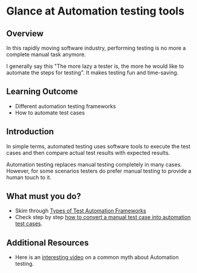 # Glance at Automation testing tools

## Overview

In this rapidly moving software industry, performing testing is no more a complete manual task anymore. 

I generally say this "The more lazy a tester is, the more he would like to automate the steps for testing". It makes testing fun and time-saving.

## Learning Outcome

- Different automation testing frameworks
- How to automate test cases

## Introduction 
In simple terms, automated testing uses software tools to execute the test cases and then compare actual test results with expected results.

Automation testing replaces manual testing completely in many cases. However, for some scenarios testers do prefer manual testing to provide a human touch to it.

## What must you do?
- Skim through [Types of Test Automation Frameworks](https://www.softwaretestingmaterial.com/types-test-automation-frameworks/)
- Check step by step [how to convert a manual test case into automation test cases](https://dzone.com/articles/transform-manual-test-scripts-to-automation-for-be).

## Additional Resources
- Here is an [interesting video](https://www.youtube.com/watch?v=th3nnEpITz0) on a common myth about Automation testing.

